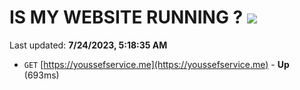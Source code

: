 # IS MY WEBSITE RUNNING ? [![](https://img.shields.io/static/v1?label=Sponsor&message=%E2%9D%A4&logo=GitHub&color=%23fe8e86)](https://github.com/sponsors/<username>)

Last updated: **7/24/2023, 5:18:35 AM**

- `GET` [https://youssefservice.me](https://youssefservice.me) - **Up** (693ms)
